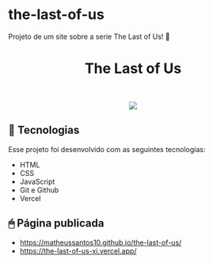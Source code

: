 # the-last-of-us

Projeto de um site sobre a serie The Last of Us! 🍄

<h1 align="center"> The Last of Us</h1>

<br>

<p align="center">  
  <img src="https://user-images.githubusercontent.com/82851463/224939243-2ee0d92d-564a-40fe-afc7-8fed9f903464.png"/>
</p>

## 🚀 Tecnologias

Esse projeto foi desenvolvido com as seguintes tecnologias:

- HTML
- CSS
- JavaScript
- Git e Github
- Vercel

## 🖱 Página publicada

 * https://matheussantos10.github.io/the-last-of-us/
 * https://the-last-of-us-xi.vercel.app/
